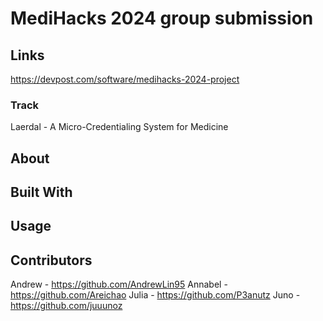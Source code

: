 # MediHacks 2024 group submission

## Links
https://devpost.com/software/medihacks-2024-project

### Track
Laerdal - A Micro-Credentialing System for Medicine

## About

## Built With

## Usage

## Contributors
Andrew - https://github.com/AndrewLin95
Annabel - https://github.com/Areichao
Julia - https://github.com/P3anutz
Juno - https://github.com/juuunoz



